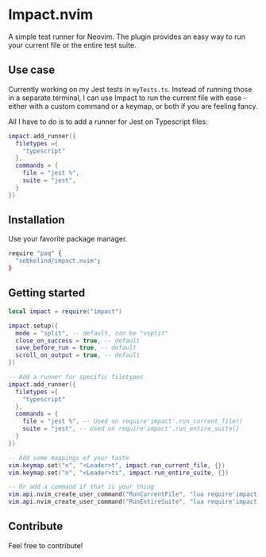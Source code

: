# Impact.nvim

A simple test runner for Neovim. The plugin provides an easy way to run your current file or the entire test suite.

## Use case

Currently working on my Jest tests in `myTests.ts`. Instead of running those in a separate terminal, I can use Impact to run the current file with ease - either 
with a custom command or a keymap, or both if you are feeling fancy.

All I have to do is to add a runner for Jest on Typescript files:

```lua
impact.add_runner({
  filetypes ={
    "typescript"
  },
  commands = {
    file = "jest %",
    suite = "jest",
  }
})
```


## Installation

Use your favorite package manager.

```bash
require "paq" {
  "sebkolind/impact.nvim";
}
```

## Getting started

```lua
local impact = require("impact")

impact.setup({
  mode = "split", -- default, can be "vsplit"
  close_on_success = true, -- default
  save_before_run = true, -- default
  scroll_on_output = true, -- default
})

-- Add a runner for specific filetypes
impact.add_runner({
  filetypes ={
    "typescript"
  },
  commands = {
    file = "jest %", -- Used on require'impact'.run_current_file()
    suite = "jest", -- Used on require'impact'.run_entire_suite()
  }
})

-- Add some mappings of your taste
vim.keymap.set("n", "<Leader>t", impact.run_current_file, {})
vim.keymap.set("n", "<Leader>ts", impact.run_entire_suite, {})

-- Or add a command if that is your thing
vim.api.nvim_create_user_command("RunCurrentFile", "lua require'impact'.run_current_file()")
vim.api.nvim_create_user_command("RunEntireSuite", "lua require'impact'.run_entire_suite()")
```

## Contribute

Feel free to contribute!
